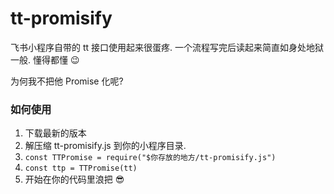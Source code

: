 # tt-promisify

飞书小程序自带的 tt 接口使用起来很蛋疼. 一个流程写完后读起来简直如身处地狱一般. 懂得都懂 😉

为何我不把他 Promise 化呢?

### 如何使用
1. 下载最新的版本
2. 解压缩 tt-promisify.js 到你的小程序目录.
3. `const TTPromise = require("$你存放的地方/tt-promisify.js")`
4. `const ttp = TTPromise(tt)`
4. 开始在你的代码里浪把 😎

